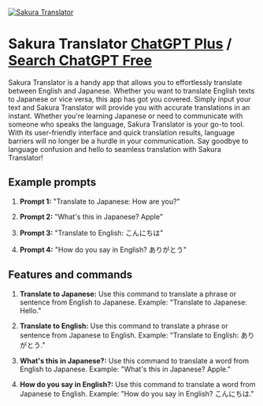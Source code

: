 
[![Sakura Translator](https://files.oaiusercontent.com/file-sIUXl2g1aPh3jLy9heAI7mWp?se=2123-10-17T01%3A11%3A58Z&sp=r&sv=2021-08-06&sr=b&rscc=max-age%3D31536000%2C%20immutable&rscd=attachment%3B%20filename%3Dc3ba3095-931f-4594-84bf-f0648669a797.png&sig=4FRmQ/nfCAnKTS32dGJ2xelhbxmZEDVuHvLvLVE9MN8%3D)](https://chat.openai.com/g/g-O8ZTGX42y-sakura-translator)

# Sakura Translator [ChatGPT Plus](https://chat.openai.com/g/g-O8ZTGX42y-sakura-translator) / [Search ChatGPT Free](https://gptcall.net/index.html#/?search=Sakura%20Translator)

Sakura Translator is a handy app that allows you to effortlessly translate between English and Japanese. Whether you want to translate English texts to Japanese or vice versa, this app has got you covered. Simply input your text and Sakura Translator will provide you with accurate translations in an instant. Whether you're learning Japanese or need to communicate with someone who speaks the language, Sakura Translator is your go-to tool. With its user-friendly interface and quick translation results, language barriers will no longer be a hurdle in your communication. Say goodbye to language confusion and hello to seamless translation with Sakura Translator!

## Example prompts

1. **Prompt 1:** "Translate to Japanese: How are you?"

2. **Prompt 2:** "What's this in Japanese? Apple"

3. **Prompt 3:** "Translate to English: こんにちは"

4. **Prompt 4:** "How do you say in English? ありがとう"

## Features and commands

1. **Translate to Japanese:** Use this command to translate a phrase or sentence from English to Japanese. Example: "Translate to Japanese: Hello."

2. **Translate to English:** Use this command to translate a phrase or sentence from Japanese to English. Example: "Translate to English: ありがとう."

3. **What's this in Japanese?:** Use this command to translate a word from English to Japanese. Example: "What's this in Japanese? Apple."

4. **How do you say in English?:** Use this command to translate a word from Japanese to English. Example: "How do you say in English? こんにちは."


